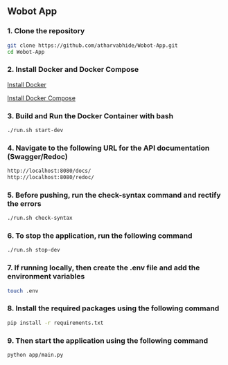 ## Wobot App

### 1. Clone the repository

```bash
git clone https://github.com/atharvabhide/Wobot-App.git
cd Wobot-App
```

### 2. Install Docker and Docker Compose

[Install Docker](https://docs.docker.com/engine/install/)

[Install Docker Compose](https://docs.docker.com/compose/install/)

### 3. Build and Run the Docker Container with bash

```bash
./run.sh start-dev
```

### 4. Navigate to the following URL for the API documentation (Swagger/Redoc)

```bash
http://localhost:8080/docs/
http://localhost:8080/redoc/
```

### 5. Before pushing, run the check-syntax command and rectify the errors

```bash
./run.sh check-syntax
```

### 6. To stop the application, run the following command
```bash
./run.sh stop-dev
```

### 7. If running locally, then create the .env file and add the environment variables
```bash
touch .env
```

### 8. Install the required packages using the following command
```bash
pip install -r requirements.txt
```

### 9. Then start the application using the following command
```bash
python app/main.py
```